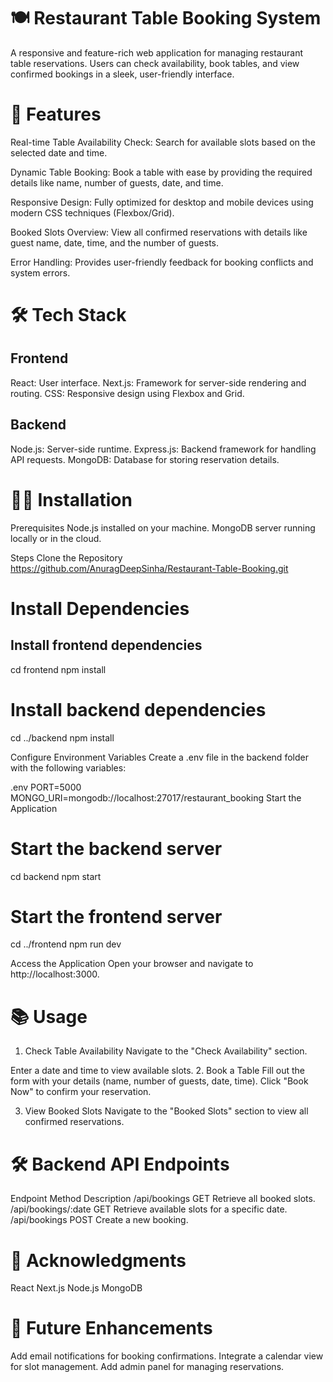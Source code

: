 # 🍽️ Restaurant Table Booking System
A responsive and feature-rich web application for managing restaurant table reservations. Users can check availability, book tables, and view confirmed bookings in a sleek, user-friendly interface.

# 🚀 Features
Real-time Table Availability Check:
Search for available slots based on the selected date and time.

Dynamic Table Booking:
Book a table with ease by providing the required details like name, number of guests, date, and time.

Responsive Design:
Fully optimized for desktop and mobile devices using modern CSS techniques (Flexbox/Grid).

Booked Slots Overview:
View all confirmed reservations with details like guest name, date, time, and the number of guests.

Error Handling:
Provides user-friendly feedback for booking conflicts and system errors.

# 🛠️ Tech Stack

## Frontend
React: User interface.
Next.js: Framework for server-side rendering and routing.
CSS: Responsive design using Flexbox and Grid.

## Backend
Node.js: Server-side runtime.
Express.js: Backend framework for handling API requests.
MongoDB: Database for storing reservation details.

# 🧑‍💻 Installation
Prerequisites
Node.js installed on your machine.
MongoDB server running locally or in the cloud.

Steps
Clone the Repository
https://github.com/AnuragDeepSinha/Restaurant-Table-Booking.git


# Install Dependencies

## Install frontend dependencies
cd frontend
npm install

# Install backend dependencies
cd ../backend
npm install

Configure Environment Variables
Create a .env file in the backend folder with the following variables:

.env
PORT=5000
MONGO_URI=mongodb://localhost:27017/restaurant_booking
Start the Application

# Start the backend server
cd backend
npm start

# Start the frontend server
cd ../frontend
npm run dev

Access the Application
Open your browser and navigate to http://localhost:3000.

# 📚 Usage
1. Check Table Availability
Navigate to the "Check Availability" section.

Enter a date and time to view available slots.
2. Book a Table
Fill out the form with your details (name, number of guests, date, time).
Click "Book Now" to confirm your reservation.

3. View Booked Slots
Navigate to the "Booked Slots" section to view all confirmed reservations.

# 🛠️ Backend API Endpoints
Endpoint	Method	Description
/api/bookings	GET	Retrieve all booked slots.
/api/bookings/:date	GET	Retrieve available slots for a specific date.
/api/bookings	POST	Create a new booking.

# 🌟 Acknowledgments
React
Next.js
Node.js
MongoDB

# 📝 Future Enhancements
Add email notifications for booking confirmations.
Integrate a calendar view for slot management.
Add admin panel for managing reservations.
